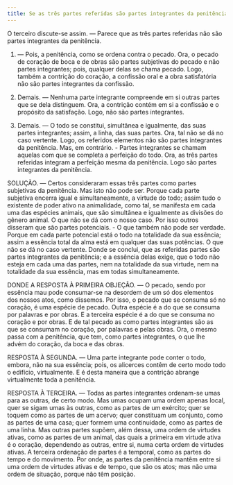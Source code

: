 ```yaml
---
title: Se as três partes referidas são partes integrantes da penitência
---
```


O terceiro discute-se assim. — Parece que as três partes referidas não são partes integrantes da penitência.  

1. — Pois, a penitência, como se ordena contra o pecado. Ora, o pecado de coração de boca e de obras são partes subjetivas do pecado e não partes integrantes; pois, qualquer delas se chama pecado. Logo, também a contrição do coração, a confissão oral e a obra satisfatória não são partes integrantes da confissão.  

2. Demais. — Nenhuma parte integrante compreende em si outras partes que se dela distinguem. Ora, a contrição contém em si a confissão e o propósito da satisfação. Logo, não são partes integrantes.  

3. Demais. — O todo se constitui, simultânea e igualmente, das suas partes integrantes; assim, a linha, das suas partes. Ora, tal não se dá no caso vertente. Logo, os referidos elementos não são partes integrantes da penitência.  Mas, em contrário. - Partes integrantes se chamam aquelas com que se completa a perfeição do todo. Ora, as três partes referidas integram a perfeição mesma da penitência. Logo são partes integrantes da penitência.  

SOLUÇÃO. — Certos consideraram essas três partes como partes subjetivas da penitência. Mas isto não pode ser. Porque cada parte subjetiva encerra igual e simultaneamente, a virtude do todo; assim tudo o existente de poder ativo na animalidade, como tal, se manifesta em cada uma das espécies animais, que são simultânea e igualmente as divisões do gênero animal. O que não se dá com o nosso caso. Por isso outros disseram que são partes potenciais. - O que também não pode ser verdade. Porque em cada parte potencial está o todo na totalidade da sua essência; assim a essência total da alma está em qualquer das suas potências. O que não se dá no caso vertente. Donde se conclui, que as referidas partes são partes integrantes da penitência; e a essência delas exige, que o todo não esteja em cada uma das partes, nem na totalidade da sua virtude, nem na totalidade da sua essência, mas em todas simultaneamente.  

DONDE A RESPOSTA À PRIMEIRA OBJEÇÃO. — O pecado, sendo por essência mau pode consumar-se na desordem de um só dos elementos dos nossos atos, como dissemos. Por isso, o pecado que se consuma só no coração, é uma espécie de pecado. Outra espécie é a do que se consuma por palavras e por obras. E a terceira espécie é a do que se consuma no coração e por obras. E de tal pecado as como partes integrantes são as que se consumam no coração, por palavras e pelas obras. Ora, o mesmo passa com a penitência, que tem, como partes integrantes, o que lhe advém do coração, da boca e das obras.  

RESPOSTA À SEGUNDA. — Uma parte integrante pode conter o todo, embora, não na sua essência; pois, os alicerces contêm de certo modo todo o edifício, virtualmente. E é desta maneira que a contrição abrange virtualmente toda a penitência. 

RESPOSTA À TERCEIRA. — Todas as partes integrantes ordenam-se umas para as outras, de certo modo. Mas umas ocupam uma ordem apenas local, quer se sigam umas às outras, como as partes de um exército; quer se toquem como as partes de um acervo; quer constituam um conjunto, como as partes de uma casa; quer formem uma continuidade, como as partes de uma linha. Mas outras partes supõem, além dessa, uma ordem de virtudes ativas, como as partes de um animal, das quais a primeira em virtude ativa é o coração, dependendo as outras, entre si, numa certa ordem de virtudes ativas. A terceira ordenação de partes é a temporal, como as partes do tempo e do movimento. Por onde, as partes da penitência mantêm entre si uma ordem de virtudes ativas e de tempo, que são os atos; mas não uma ordem de situação, porque não têm posição.